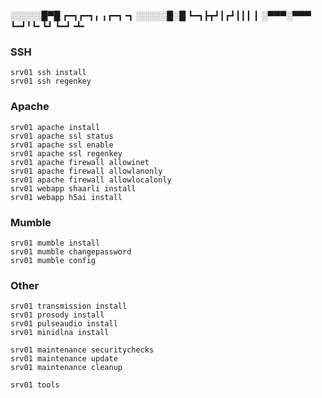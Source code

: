░░░░░█▀█ ┏━┓┏━┓╻ ╻┏━┓╺┓ 
░░░░░█░█ ┗━┓┣┳┛┃┏┛┃┃┃ ┃ 
░▀▀▀░▀▀▀ ┗━┛╹┗╸┗┛ ┗━┛╺┻╸


### SSH

    srv01 ssh install
    srv01 ssh regenkey

### Apache

    srv01 apache install
    srv01 apache ssl status
    srv01 apache ssl enable
    srv01 apache ssl regenkey
    srv01 apache firewall allowinet
    srv01 apache firewall allowlanonly
    srv01 apache firewall allowlocalonly
    srv01 webapp shaarli install
    srv01 webapp h5ai install

### Mumble

    srv01 mumble install
    srv01 mumble changepassword
    srv01 mumble config

### Other

    srv01 transmission install
    srv01 prosody install
    srv01 pulseaudio install
    srv01 minidlna install

    srv01 maintenance securitychecks
    srv01 maintenance update
    srv01 maintenance cleanup

    srv01 tools

